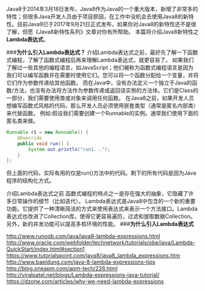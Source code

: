 Java8于2014年3月18日发布，Java8作为Java的一个重大版本，新增了非常多的特性；但很多Java开发人员由于项目原因，在工作中没机会去使用Java8的新特性。目前Java9已于2017年9月21日正式发布，如果你对Java8的新特性还不是很了解，但愿《Java8新特性系列》文章对你有所帮助。
本篇将介绍Java8新特性之**Lambda表达式**。

###**为什么引入Lambda表达式？**
介绍Lambda表达式之前，最好先了解一下函数式编程，了解了函数式编程后再来理解Lambda表达式，就更容易了。
如果我们了解过一些其他的编程语言，如JavaScript；他们被称为函数式编程语言是因为我们可以编写函数并在需要时使用它们。您可以将一个函数分配给一个变量，并将它们作为参数传递给其他函数。
而在Java中，没有办法定义一个独立于Java的函数/方法，也没有办法将方法作为参数传递或返回该实例的方法体。它们是Class的一部分，我们需要使用类或对象来调用任何函数。
在Java8之前，如果开发人员想编写函数式风格的代码，那么开发人员必须使用嵌套类型（通常是匿名内部类）来代替函数。
例如:假设我们需要创建一个Runnable的实例。通常我们使用下面的匿名类来做。
```java
Runnable r1 = new Runnable() {
    @Override
    public void run() {
        System.out.println("run1...");
    }
};
```
但上面的代码，实际有用的仅是run()方法中的代码。剩下的所有代码是因为Java程序的结构化方式。

介绍Lambda表达式之前
函数式编程的特点之一是存在强大的抽象，它隐藏了许多日常操作的细节（比如迭代）。
Lambda表达式是Java8中包含的一个新的重要功能。它提供了一种清晰简洁的方式来使用表达式来表示一个方法接口。Lambda表达式也改进了Collection库，使得它更容易遍历，过滤和提取数据Collection。另外，新的并发功能可以提高多核环境的性能。
###**为什么引入Lambda表达式**

http://www.runoob.com/java/java8-lambda-expressions.html
http://www.oracle.com/webfolder/technetwork/tutorials/obe/java/Lambda-QuickStart/index.html#section1
https://www.tutorialspoint.com/java8/java8_lambda_expressions.htm
http://www.baeldung.com/java-8-lambda-expressions-tips
http://blog.oneapm.com/apm-tech/226.html
http://viralpatel.net/blogs/Lambda-expressions-java-tutorial/
https://dzone.com/articles/why-we-need-lambda-expressions
